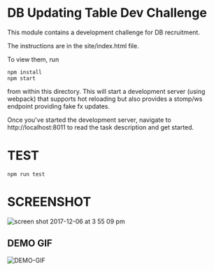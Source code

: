 DB Updating Table Dev Challenge
===============================

This module contains a development challenge for DB recruitment.

The instructions are in the site/index.html file.

To view them, run

```
npm install
npm start
```

from within this directory.  This will start a development server (using webpack)
that supports hot reloading but also provides a stomp/ws endpoint providing fake
fx updates.

Once you've started the development server, navigate to http://localhost:8011
to read the task description and get started.

# TEST
```
npm run test
```

# SCREENSHOT
![screen shot 2017-12-06 at 3 55 09 pm](https://user-images.githubusercontent.com/3184210/33657087-2ffcfe2c-da9e-11e7-9dae-5d70a23ebd71.png)

## DEMO GIF
![DEMO-GIF](https://media.giphy.com/media/xT0xesMJEj7Dir7BsI/giphy.gif)
